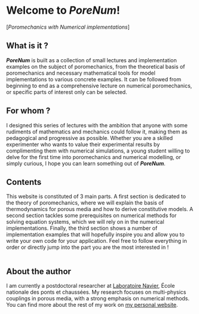 # Welcome to *PoreNum*!
[*Poromechanics with Numerical implementations*]

## What is it ?

***PoreNum*** is built as a collection of small lectures and implementation examples on the subject of poromechanics,
from the theoretical basis of poromechanics and necessary mathematical tools for model implementations to various concrete examples.
It can be followed from beginning to end as a comprehensive lecture on numerical poromechanics, or specific parts of interest only can be selected.

## For whom ?

I designed this series of lectures with the ambition that anyone with some rudiments of mathematics and mechanics could follow it,
making them as pedagogical and progressive as possible.
Whether you are a skilled experimenter who wants to value their experimental results by complimenting them with numerical simulations,
a young student willing to delve for the first time into poromechanics and numerical modelling, or simply curious,
I hope you can learn something out of ***PoreNum***.


## Contents

This website is constituted of 3 main parts.
A first section is dedicated to the theory of poromechanics, where we will explain the basis of thermodynamics for porous media and how to derive constitutive models.
A second section tackles some prerequisites on numerical methods for solving equation systems, which we will rely on in the numerical implementations.
Finally, the third section shows a number of implementation examples that will hopefully inspire you and allow you to write your own code for your application.
Feel free to follow everything in order or directly jump into the part you are the most interested in !

```{tableofcontents}
```


## About the author

I am currently a postdoctoral researcher at [Laboratoire Navier](https://www.navier-lab.fr), École nationale des ponts et chaussées.
My research focuses on multi-physics couplings in porous media, with a strong emphasis on numerical methods.
You can find more about the rest of my work on [my personal website](https://mhpierre.github.io).

<!-- This is a small sample book to give you a feel for how book content is
structured.
It shows off a few of the major file types, as well as some sample content.
It does not go in-depth into any particular topic - check out [the Jupyter Book documentation](https://jupyterbook.org) for more information.

Check out the content pages bundled with this sample book to see more. -->
